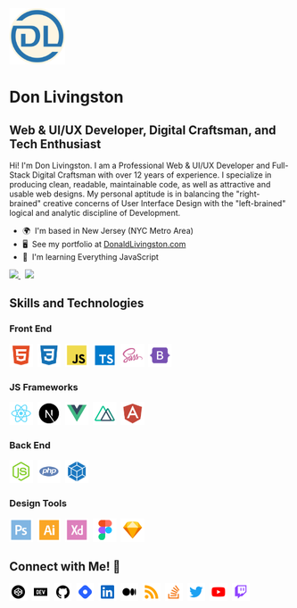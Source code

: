 <img style="max-width: 150px" width="100" height="100" src="files/dl-logo-2022.png" />

# Don Livingston
## Web & UI/UX Developer, Digital Craftsman, and Tech Enthusiast

Hi! I'm Don Livingston. I am a Professional Web & UI/UX Developer and Full-Stack Digital Craftsman with over 12 years of experience. I specialize in producing clean, readable, maintainable code, as well as attractive and usable web designs. My personal aptitude is in balancing the "right-brained" creative concerns of User Interface Design with the "left-brained" logical and analytic discipline of Development.  

* 🌍  I'm based in New Jersey (NYC Metro Area)
* 🖥️  See my portfolio at [DonaldLivingston.com](http://donaldlivingston.com)  
* 🧠  I'm learning Everything JavaScript  

<a href="https://www.twitter.com/Don_Livingston" target="_blank" rel="noreferrer">
  <img src="https://img.shields.io/twitter/follow/Don_Livingston?logo=twitter&style=for-the-badge&color=0891b2&labelColor=1c1917" />
</a>&nbsp;
<a href="https://www.twitch.tv/donlivingston" target="_blank" rel="noreferrer">
  <img src="https://img.shields.io/twitch/status/donlivingston?logo=twitchsx&style=for-the-badge&color=0891b2&labelColor=1c1917&label=TWITCH+STATUS" />
</a>

## Skills and Technologies

### Front End
<p align="left"> 
  <a href="https://developer.mozilla.org/en-US/docs/Glossary/HTML5" target="_blank" rel="noreferrer"><img src="files/icons/html.svg" width="42" height="42" alt="HTML5" /></a>&nbsp;
  <a href="https://www.w3.org/TR/CSS/#css" target="_blank" rel="noreferrer"><img src="files/icons/css.svg" width="42" height="42" alt="CSS3" /></a>&nbsp;
  <a href="https://developer.mozilla.org/en-US/docs/Web/JavaScript" target="_blank" rel="noreferrer"><img src="files/icons/js.svg" width="42" height="42" alt="JavaScript" /></a>&nbsp;
  <a href="https://www.typescriptlang.org/" target="_blank" rel="noreferrer"><img src="files/icons/ts.svg" width="42" height="42" alt="TypeScript" /></a>&nbsp;
  <a href="https://sass-lang.com/" target="_blank" rel="noreferrer"><img src="files/icons/sass.svg" width="42" height="42" alt="Sass" /></a>&nbsp;
  <a href="https://getbootstrap.com/" target="_blank" rel="noreferrer"><img src="files/icons/bootstrap.svg" width="42" height="42" alt="Bootstrap" /></a>&nbsp;
  
</p>

### JS Frameworks
<p align="left">
  <a href="https://reactjs.org/" target="_blank" rel="noreferrer"><img src="files/icons/react.svg" width="42" height="42" alt="React" /></a>&nbsp;
  <a href="https://nextjs.org/docs" target="_blank" rel="noreferrer"><img src="files/icons/nextjs.svg" width="42" height="42" alt="NextJs" /></a>&nbsp;
  <a href="https://vuejs.org/" target="_blank" rel="noreferrer"><img src="files/icons/vue.svg" width="42" height="42" alt="Vue" /></a>&nbsp;
  <a href="https://nuxtjs.org/" target="_blank" rel="noreferrer"><img src="files/icons/nuxtjs.svg" width="42" height="42" alt="Nuxtjs" /></a>&nbsp;
  <a href="https://angular.io/" target="_blank" rel="noreferrer"><img src="files/icons/angular.svg" width="42" height="42" alt="Angular" /></a>&nbsp;
</p> 

### Back End
<p align="left">
  <a href="https://nodejs.org/en/" target="_blank" rel="noreferrer"><img src="files/icons/nodejs.svg" width="42" height="42" alt="NodeJS" /></a>&nbsp;
  <a href="https://www.php.net/" target="_blank" rel="noreferrer"><img src="files/icons/php.svg" width="42" height="42" alt="PHP" /></a>&nbsp;
  <a href="https://webpack.js.org/" target="_blank" rel="noreferrer"><img src="files/icons/webpack.svg" width="42" height="42" alt="Webpack" /></a>&nbsp;
</p> 

### Design Tools
<p align="left">
  <a href="https://www.adobe.com/uk/products/photoshop.html" target="_blank" rel="noreferrer"><img src="files/icons/photoshop.svg" width="42" height="42" alt="Photoshop" /></a>&nbsp;
  <a href="https://www.adobe.com/uk/products/illustrator.html" target="_blank" rel="noreferrer"><img src="files/icons/illustrator.svg" width="42" height="42" alt="Illustrator" /></a>&nbsp;
  <a href="https://www.adobe.com/uk/products/xd.html" target="_blank" rel="noreferrer"><img src="files/icons/xd.svg" width="42" height="42" alt="XD" /></a>&nbsp;
  <a href="https://www.figma.com/" target="_blank" rel="noreferrer"><img src="files/icons/figma.svg" width="42" height="42" alt="Figma" /></a>&nbsp;
  <a href="https://www.sketch.com/" target="_blank" rel="noreferrer"><img src="files/icons/sketch.svg" width="42" height="42" alt="Sketch" /></a>&nbsp;
</p> 

 ## Connect with Me! 👋 
 
 <p align="left">
  <a href="https://www.codepen.io/dlivingston" target="_blank" rel="noreferrer"><img src="files/icons/codepen.svg" width="32" height="32" /></a>&nbsp;
  <a href="https://www.dev.to/dlivingston" target="_blank" rel="noreferrer"><img src="files/icons/dev.svg" width="32" height="32" /></a>&nbsp;
  <a href="https://www.github.com/dlivingston" target="_blank" rel="noreferrer"><img src="files/icons/github.svg" width="32" height="32" /></a>&nbsp;
  <a href="https://donlivingston.hashnode.dev" target="_blank" rel="noreferrer"><img src="files/icons/hashnode.svg" width="32" height="32" /></a>&nbsp;
  <a href="https://www.linkedin.com/in/donaldlivingston/" target="_blank" rel="noreferrer"><img src="files/icons/linkedin.svg" width="32" height="32" /></a>&nbsp;
  <a href="http://www.medium.com/@donlivingston" target="_blank" rel="noreferrer"><img src="files/icons/medium.svg" width="32" height="32" /></a>&nbsp;
  <a href="https://donlivingston.me" target="_blank" rel="noreferrer"><img src="files/icons/rss.svg" width="32" height="32" /></a>&nbsp;
  <a href="https://www.stackoverflow.com/users/4312957/donald-livingston" target="_blank" rel="noreferrer"><img src="files/icons/stackoverflow.svg" width="32" height="32" /></a>&nbsp;
  <a href="https://www.twitter.com/Don_Livingston" target="_blank" rel="noreferrer"><img src="files/icons/twitter.svg" width="32" height="32" /></a>&nbsp;
  <a href="https://www.youtube.com/c/DonaldLivingston" target="_blank" rel="noreferrer"><img src="files/icons/youtube.svg" width="32" height="32" /></a>&nbsp;
  <a href="https://www.twitch.tv/donlivingston" target="_blank" rel="noreferrer"><img src="files/icons/twitch.svg" width="32" height="32" /></a>&nbsp;
</p>


<!---
dlivingston/dlivingston is a ✨ special ✨ repository because its `README.md` (this file) appears on your GitHub profile.
You can click the Preview link to take a look at your changes.
--->
